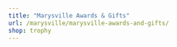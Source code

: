 ```yaml
---
title: "Marysville Awards & Gifts"
url: /marysville/marysville-awards-and-gifts/
shop: trophy
---
```

